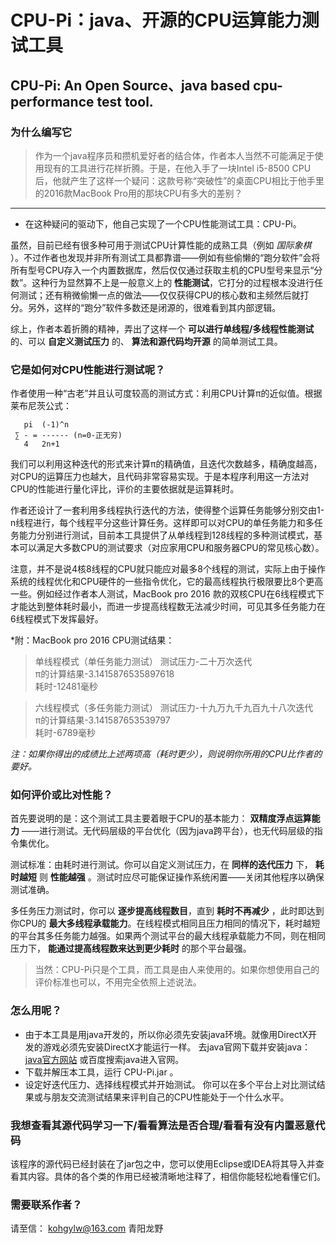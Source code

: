 # CPU-Pi：java、开源的CPU运算能力测试工具
## CPU-Pi: An Open Source、java based cpu-performance test tool.

### 为什么编写它
> 作为一个java程序员和攒机爱好者的结合体，作者本人当然不可能满足于使用现有的工具进行花样折腾。于是，在他入手了一块Intel i5-8500 CPU后，他就产生了这样一个疑问：这款号称“突破性”的桌面CPU相比于他手里的2016款MacBook Pro用的那块CPU有多大的差别？

------

* 在这种疑问的驱动下，他自己实现了一个CPU性能测试工具：CPU-Pi。

虽然，目前已经有很多种可用于测试CPU计算性能的成熟工具（例如 _国际象棋_ ）。不过作者也发现并非所有测试工具都靠谱——例如有些偷懒的“跑分软件”会将所有型号CPU存入一个内置数据库，然后仅仅通过获取主机的CPU型号来显示“分数”。这种行为显然算不上是一般意义上的 **性能测试**，它打分的过程根本没进行任何测试；还有稍微偷懒一点的做法——仅仅获得CPU的核心数和主频然后就打分。另外，这样的“跑分”软件多数还是闭源的，很难看到其内部逻辑。

综上，作者本着折腾的精神，弄出了这样一个 **可以进行单线程/多线程性能测试** 的、可以 **自定义测试压力** 的、 **算法和源代码均开源** 的简单测试工具。

### 它是如何对CPU性能进行测试呢？

作者使用一种“古老”并且认可度较高的测试方式：利用CPU计算π的近似值。根据莱布尼茨公式：

```
   pi  (-1)^n
 ∑ - = ------ (n=0-正无穷)
   4   2n+1
```

我们可以利用这种迭代的形式来计算π的精确值，且迭代次数越多，精确度越高，对CPU的运算压力也越大，且代码非常容易实现。于是本程序利用这一方法对CPU的性能进行量化评比，评价的主要依据就是运算耗时。

作者还设计了一套利用多线程执行迭代的方法，使得整个运算任务能够分别交由1-n线程进行，每个线程平分这些计算任务。这样即可以对CPU的单任务能力和多任务能力分别进行测试，目前本工具提供了从单线程到128线程的多种测试模式，基本可以满足大多数CPU的测试要求（对应家用CPU和服务器CPU的常见核心数）。

注意，并不是说4核8线程的CPU就只能应对最多8个线程的测试，实际上由于操作系统的线程优化和CPU硬件的一些指令优化，它的最高线程执行极限要比8个更高一些。例如经过作者本人测试，MacBook pro 2016 款的双核CPU在6线程模式下才能达到整体耗时最小，而进一步提高线程数无法减少时间，可见其多任务能力在6线程模式下发挥最好。

*附：MacBook pro 2016 CPU测试结果：
> 单线程模式（单任务能力测试）
测试压力-二十万次迭代<br />
π的计算结果-3.1415876535897618<br />
耗时-12481毫秒<br />

> 六线程模式（多任务能力测试）
测试压力-十九万九千九百九十八次迭代<br />
π的计算结果-3.141587653539797<br />
耗时-6789毫秒<br />

_注：如果你得出的成绩比上述两项高（耗时更少），则说明你所用的CPU比作者的要好。_

### 如何评价或比对性能？

首先要说明的是：这个测试工具主要着眼于CPU的基本能力： __双精度浮点运算能力__ ——进行测试。无代码层级的平台优化（因为java跨平台），也无代码层级的指令集优化。

测试标准：由耗时进行测试。你可以自定义测试压力，在 __同样的迭代压力__ 下， __耗时越短__ 则 __性能越强__ 。测试时应尽可能保证操作系统闲置——关闭其他程序以确保测试准确。

多任务压力测试时，你可以 __逐步提高线程数目__，直到 __耗时不再减少__ ，此时即达到你CPU的 __最大多线程承载能力__。在线程模式相同且压力相同的情况下，耗时越短的平台其多任务能力越强。如果两个测试平台的最大线程承载能力不同，则在相同压力下， __能通过提高线程数来达到更少耗时__ 的那个平台最强。

> 当然：CPU-Pi只是个工具，而工具是由人来使用的。如果你想使用自己的评价标准也可以，不用完全依照上述说法。

### 怎么用呢？

* 由于本工具是用java开发的，所以你必须先安装java环境。就像用DirectX开发的游戏必须先安装DirectX才能运行一样。
去java官网下载并安装java：[java官方网站](https://www.java.com/zh_CN/) 或百度搜索java进入官网。
* 下载并解压本工具，运行 CPU-Pi.jar 。
* 设定好迭代压力、选择线程模式并开始测试。
你可以在多个平台上对比测试结果或与朋友交流测试结果来评判自己的CPU性能处于一个什么水平。

### 我想查看其源代码学习一下/看看算法是否合理/看看有没有内置恶意代码
该程序的源代码已经封装在了jar包之中，您可以使用Eclipse或IDEA将其导入并查看其内容。具体的各个类的作用已经被清晰地注释了，相信你能轻松地看懂它们。

### 需要联系作者？
请至信： kohgylw@163.com 青阳龙野





